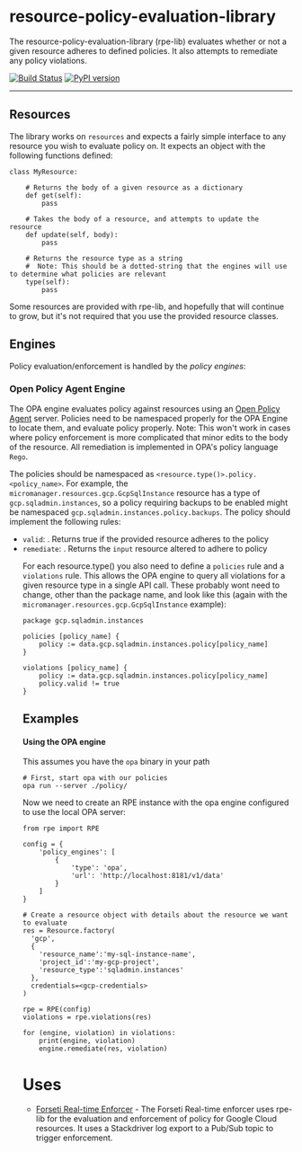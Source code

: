 # resource-policy-evaluation-library

The resource-policy-evaluation-library (rpe-lib) evaluates whether or not a given resource adheres to defined policies. It also attempts to remediate any policy violations.

[![Build Status](https://travis-ci.com/cleardataeng/micromanager.svg?branch=master)](https://travis-ci.com/cleardataeng/micromanager)
[![PyPI version](https://badge.fury.io/py/micromanager.svg)](https://badge.fury.io/py/micromanager)

---

## Resources

The library works on `resources` and expects a fairly simple interface to any resource you wish to evaluate policy on. It expects an object with the following functions defined:

```
class MyResource:

    # Returns the body of a given resource as a dictionary
    def get(self):
        pass

    # Takes the body of a resource, and attempts to update the resource
    def update(self, body):
        pass

    # Returns the resource type as a string
    #  Note: This should be a dotted-string that the engines will use to determine what policies are relevant
    type(self):
        pass
```

Some resources are provided with rpe-lib, and hopefully that will continue to grow, but it's not required that you use the provided resource classes.

## Engines

Policy evaluation/enforcement is handled by the _policy engines_:

### Open Policy Agent Engine

The OPA engine evaluates policy against resources using an [Open Policy Agent](https://www.openpolicyagent.org/) server. Policies need to be namespaced properly for the OPA Engine to locate them, and evaluate policy properly. Note: This won't work in cases where policy enforcement is more complicated that minor edits to the body of the resource. All remediation is implemented in OPA's policy language `Rego`.

The policies should be namespaced as `<resource.type()>.policy.<policy_name>`. For example, the `micromanager.resources.gcp.GcpSqlInstance` resource has a type of `gcp.sqladmin.instances`, so a policy requiring backups to be enabled might be namespaced `gcp.sqladmin.instances.policy.backups`. The policy should implement the following rules:

* `valid`: <boolean>. Returns true if the provided resource adheres to the policy
* `remediate`: <object>. Returns the `input` resource altered to adhere to policy

For each resource.type() you also need to define a `policies` rule and a `violations` rule. This allows the OPA engine to query all violations for a given resource type in a single API call. These probably wont need to change, other than the package name, and look like this (again with the `micromanager.resources.gcp.GcpSqlInstance` example):

```
package gcp.sqladmin.instances

policies [policy_name] {
    policy := data.gcp.sqladmin.instances.policy[policy_name]
}

violations [policy_name] {
    policy := data.gcp.sqladmin.instances.policy[policy_name]
    policy.valid != true
}
```

## Examples

#### Using the OPA engine

This assumes you have the `opa` binary in your path

```
# First, start opa with our policies
opa run --server ./policy/
```

Now we need to create an RPE instance with the opa engine configured to use the local OPA server:

```
from rpe import RPE

config = {
    'policy_engines': [
        {
            'type': 'opa',
            'url': 'http://localhost:8181/v1/data'
        }
    ]
}

# Create a resource object with details about the resource we want to evaluate
res = Resource.factory(
  'gcp',
  {
    'resource_name':'my-sql-instance-name',
    'project_id':'my-gcp-project',
    'resource_type':'sqladmin.instances'
  },
  credentials=<gcp-credentials>
)

rpe = RPE(config)
violations = rpe.violations(res)

for (engine, violation) in violations:
    print(engine, violation)
    engine.remediate(res, violation)
```



# Uses

* [Forseti Real-time Enforcer](https://github.com/forseti-security/real-time-enforcer) - The Forseti Real-time enforcer uses rpe-lib for the evaluation and enforcement of policy for Google Cloud resources. It uses a Stackdriver log export to a Pub/Sub topic to trigger enforcement.
